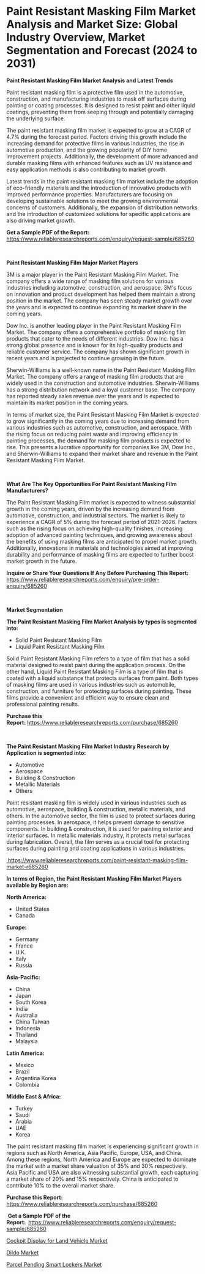 <p><h1>Paint Resistant Masking Film Market Analysis and Market Size: Global Industry Overview, Market Segmentation and Forecast (2024 to 2031)</h1></p><p><strong>Paint Resistant Masking Film Market Analysis and Latest Trends</strong></p>
<p><p>Paint resistant masking film is a protective film used in the automotive, construction, and manufacturing industries to mask off surfaces during painting or coating processes. It is designed to resist paint and other liquid coatings, preventing them from seeping through and potentially damaging the underlying surface.</p><p>The paint resistant masking film market is expected to grow at a CAGR of 4.7% during the forecast period. Factors driving this growth include the increasing demand for protective films in various industries, the rise in automotive production, and the growing popularity of DIY home improvement projects. Additionally, the development of more advanced and durable masking films with enhanced features such as UV resistance and easy application methods is also contributing to market growth.</p><p>Latest trends in the paint resistant masking film market include the adoption of eco-friendly materials and the introduction of innovative products with improved performance properties. Manufacturers are focusing on developing sustainable solutions to meet the growing environmental concerns of customers. Additionally, the expansion of distribution networks and the introduction of customized solutions for specific applications are also driving market growth.</p></p>
<p><strong>Get a Sample PDF of the Report:&nbsp;</strong> <a href="https://www.reliableresearchreports.com/enquiry/request-sample/685260">https://www.reliableresearchreports.com/enquiry/request-sample/685260</a></p>
<p>&nbsp;</p>
<p><strong>Paint Resistant Masking Film Major Market Players</strong></p>
<p><p>3M is a major player in the Paint Resistant Masking Film Market. The company offers a wide range of masking film solutions for various industries including automotive, construction, and aerospace. 3M's focus on innovation and product development has helped them maintain a strong position in the market. The company has seen steady market growth over the years and is expected to continue expanding its market share in the coming years.</p><p>Dow Inc. is another leading player in the Paint Resistant Masking Film Market. The company offers a comprehensive portfolio of masking film products that cater to the needs of different industries. Dow Inc. has a strong global presence and is known for its high-quality products and reliable customer service. The company has shown significant growth in recent years and is projected to continue growing in the future.</p><p>Sherwin-Williams is a well-known name in the Paint Resistant Masking Film Market. The company offers a range of masking film products that are widely used in the construction and automotive industries. Sherwin-Williams has a strong distribution network and a loyal customer base. The company has reported steady sales revenue over the years and is expected to maintain its market position in the coming years.</p><p>In terms of market size, the Paint Resistant Masking Film Market is expected to grow significantly in the coming years due to increasing demand from various industries such as automotive, construction, and aerospace. With the rising focus on reducing paint waste and improving efficiency in painting processes, the demand for masking film products is expected to rise. This presents a lucrative opportunity for companies like 3M, Dow Inc., and Sherwin-Williams to expand their market share and revenue in the Paint Resistant Masking Film Market.</p></p>
<p>&nbsp;</p>
<p><strong>What Are The Key Opportunities For Paint Resistant Masking Film Manufacturers?</strong></p>
<p><p>The Paint Resistant Masking Film market is expected to witness substantial growth in the coming years, driven by the increasing demand from automotive, construction, and industrial sectors. The market is likely to experience a CAGR of 5% during the forecast period of 2021-2026. Factors such as the rising focus on achieving high-quality finishes, increasing adoption of advanced painting techniques, and growing awareness about the benefits of using masking films are anticipated to propel market growth. Additionally, innovations in materials and technologies aimed at improving durability and performance of masking films are expected to further boost market growth in the future.</p></p>
<p><strong>Inquire or Share Your Questions If Any Before Purchasing This Report:</strong> <a href="https://www.reliableresearchreports.com/enquiry/pre-order-enquiry/685260">https://www.reliableresearchreports.com/enquiry/pre-order-enquiry/685260</a></p>
<p>&nbsp;</p>
<p><strong>Market Segmentation</strong></p>
<p><strong>The Paint Resistant Masking Film Market Analysis by types is segmented into:</strong></p>
<p><ul><li>Solid Paint Resistant Masking Film</li><li>Liquid Paint Resistant Masking Film</li></ul></p>
<p><p>Solid Paint Resistant Masking Film refers to a type of film that has a solid material designed to resist paint during the application process. On the other hand, Liquid Paint Resistant Masking Film is a type of film that is coated with a liquid substance that protects surfaces from paint. Both types of masking films are used in various industries such as automobile, construction, and furniture for protecting surfaces during painting. These films provide a convenient and efficient way to ensure clean and professional painting results.</p></p>
<p><strong>Purchase this Report:&nbsp;</strong><a href="https://www.reliableresearchreports.com/purchase/685260">https://www.reliableresearchreports.com/purchase/685260</a></p>
<p>&nbsp;</p>
<p><strong>The Paint Resistant Masking Film Market Industry Research by Application is segmented into:</strong></p>
<p><ul><li>Automotive</li><li>Aerospace</li><li>Building & Construction</li><li>Metallic Materials</li><li>Others</li></ul></p>
<p><p>Paint resistant masking film is widely used in various industries such as automotive, aerospace, building & construction, metallic materials, and others. In the automotive sector, the film is used to protect surfaces during painting processes. In aerospace, it helps prevent damage to sensitive components. In building & construction, it is used for painting exterior and interior surfaces. In metallic materials industry, it protects metal surfaces during fabrication. Overall, the film serves as a crucial tool for protecting surfaces during painting and coating applications in various industries.</p></p>
<p><a href="https://www.reliableresearchreports.com/paint-resistant-masking-film-market-r685260">&nbsp;https://www.reliableresearchreports.com/paint-resistant-masking-film-market-r685260</a></p>
<p><strong>In terms of Region, the Paint Resistant Masking Film Market Players available by Region are:</strong></p>
<p>
    <p> <strong> North America: </strong>
        <ul>
            <li>United States</li>
            <li>Canada</li>
        </ul>
        </p> 
    <p> <strong> Europe: </strong>
        <ul>
            <li>Germany</li>
            <li>France</li>
            <li>U.K.</li>
            <li>Italy</li>
            <li>Russia</li>
        </ul>
        </p> 
    <p> <strong> Asia-Pacific: </strong>
        <ul>
            <li>China</li>
            <li>Japan</li>
            <li>South Korea</li>
            <li>India</li>
            <li>Australia</li>
            <li>China Taiwan</li>
            <li>Indonesia</li>
            <li>Thailand</li>
            <li>Malaysia</li>
        </ul>
        </p> 
    <p> <strong> Latin America: </strong>
        <ul>
            <li>Mexico</li>
            <li>Brazil</li>
            <li>Argentina Korea</li>
            <li>Colombia</li>
        </ul>
        </p> 
    <p> <strong> Middle East & Africa: </strong>
        <ul>
            <li>Turkey</li>
            <li>Saudi</li>
            <li>Arabia</li>
            <li>UAE</li>
            <li>Korea</li>
        </ul>
    </p>
    </p>
<p><p>The paint resistant masking film market is experiencing significant growth in regions such as North America, Asia Pacific, Europe, USA, and China. Among these regions, North America and Europe are expected to dominate the market with a market share valuation of 35% and 30% respectively. Asia Pacific and USA are also witnessing substantial growth, each capturing a market share of 20% and 15% respectively. China is anticipated to contribute 10% to the overall market share.</p></p>
<p><strong>Purchase this Report: </strong><a href="https://www.reliableresearchreports.com/purchase/685260">https://www.reliableresearchreports.com/purchase/685260</a></p>
<p>&nbsp;<strong>Get a Sample PDF of the Report:&nbsp;&nbsp;</strong><a href="https://www.reliableresearchreports.com/enquiry/request-sample/685260">https://www.reliableresearchreports.com/enquiry/request-sample/685260</a></p>
<p><strong></strong></p>
<p><p><a href="https://www.linkedin.com/pulse/cockpit-display-land-vehicle-market-trends-forecast-competitive-lbbne">Cockpit Display for Land Vehicle Market</a></p><p><a href="https://www.linkedin.com/pulse/dildonbspmarket-focuses-market-share-size-projected-forecast-b9rjc">Dildo Market</a></p><p><a href="https://www.linkedin.com/pulse/parcel-pending-smart-lockers-market-insight-trends-growth-forecasted-wlbkc">Parcel Pending Smart Lockers Market</a></p></p>